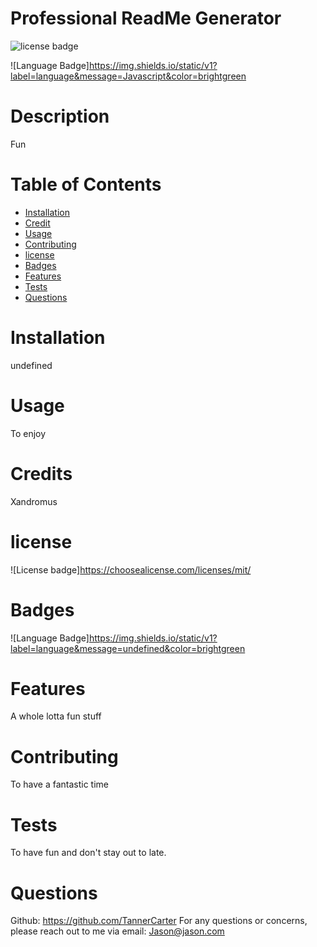 # Professional ReadMe Generator 
  
 
  ![license badge](https://img.shields.io/badge/license-MIT-brightgreen) 
  
 
  ![Language Badge]https://img.shields.io/static/v1?label=language&message=Javascript&color=brightgreen

  # Description
  Fun

  # Table of Contents
  - [Installation](#installation)
  - [Credit](#credit)
  - [Usage](#usage)
  - [Contributing](#contributing)
  - [license](#license)
  - [Badges](#badges)
  - [Features](#features)
  - [Tests](#tests)
  - [Questions](#questions)
  
  # Installation
  undefined

  # Usage
  To enjoy

  # Credits
  Xandromus

  
  # license 
  ![License badge]https://choosealicense.com/licenses/mit/

  
  # Badges 
  ![Language Badge]https://img.shields.io/static/v1?label=language&message=undefined&color=brightgreen


  # Features
  A whole lotta fun stuff

  # Contributing
  To have a fantastic time 

  # Tests
  To have fun and don't stay out to late.

  # Questions
  Github: https://github.com/TannerCarter
  For any questions or concerns, please reach out to me via email: Jason@jason.com

